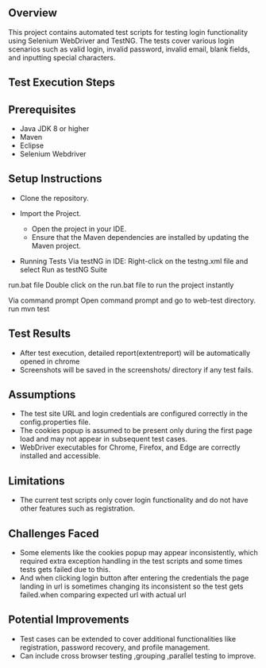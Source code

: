 ## Overview

This project contains automated test scripts for testing login functionality using Selenium WebDriver and TestNG. The tests cover various login scenarios such as valid login, invalid password, invalid email, blank fields, and inputting special characters.

## Test Execution Steps

## Prerequisites

* Java JDK 8 or higher
*	Maven 
*	Eclipse
*	Selenium Webdriver

 ## Setup Instructions

* Clone the repository.

* Import the Project.
    - Open the project in your IDE.
    - Ensure that the Maven dependencies are installed by updating the Maven project.

* Running Tests
Via testNG in IDE:
Right-click on the testng.xml file and select Run as testNG Suite

run.bat file
Double click on the run.bat file to run the project instantly

Via command prompt
Open command prompt and go to web-test directory.
run mvn test

## Test Results

* After test execution, detailed report(extentreport) will be automatically opened in chrome
* Screenshots will be saved in the screenshots/ directory if any test fails.

## Assumptions

* The test site URL and login credentials are configured correctly in the config.properties file.
* The cookies popup is assumed to be present only during the first page load and may not appear in subsequent test cases. 
* WebDriver executables for Chrome, Firefox, and Edge are correctly installed and accessible.

## Limitations

* The current test scripts only cover login functionality and do not have other features such as registration.

## Challenges Faced

* Some elements like the cookies popup may appear inconsistently, which required extra exception handling in the test scripts and some times tests gets failed due to this.
* And when clicking login button after entering the credentials the page landing in url is sometimes changing its inconsistent so the test gets failed.when comparing expected url with actual url

## Potential Improvements

* Test cases can be extended to cover additional functionalities like registration, password recovery, and profile management.
* Can include cross browser testing ,grouping ,parallel testing to improve.










